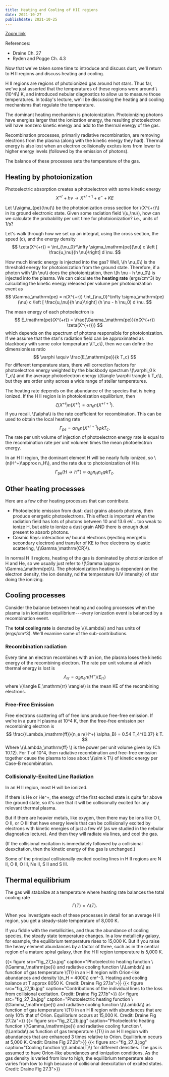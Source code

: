 ```yaml
---
title: Heating and Cooling of HII regions
date: 2021-10-27
publishdate: 2021-10-25
---
```


[Zoom link](https://psu.mediaspace.kaltura.com/media/Astro+542A+Lecture+Oct+27/1_rgnhel5n)

References:
* Draine Ch. 27
* Ryden and Pogge Ch. 4.3

Now that we've taken some time to introduce and discuss dust, we'll return to H II regions and discuss heating and cooling.

H II regions are regions of photoionized gas around hot stars. Thus far, we've just asserted that the temperatures of these regions were around \\(10^4\\) K, and introduced nebular diagnostics to allow us to measure those temperatures. In today's lecture, we'll be discussing the heating and cooling mechanisms that regulate the temperature.

The dominant heating mechanism is photoionization. Photoionizing photons have energies larger that the ionization energy, the resulting photoelectron will have nonzero kinetic energy and add to the thermal energy of the gas.

Recombination processes, primarily radiative recombination, are removing electrons from the plasma (along with the kinetic energy they had). Thermal energy is also lost when an electron collisionally excites ions from lower to higher energy levels (followed by the emission of photons). 

The balance of these processes sets the temperature of the gas.

## Heating by photoionization

Photoelectric absorption creates a photoelectron with some kinetic energy
$$
X^{+r} + h \nu \rightarrow X^{+r+1} + e^- + KE
$$

Let \\(\sigma_{pe}(\nu)\\) be the photoionization cross section for \\(X^{+r}\\) in its ground electronic state. Given some radiation field \\(u_\nu\\), how can we calculate the probability per unit time for photoionization? i.e., units of 1/s?

Let's walk through how we set up an integral, using the cross section, the speed (c), and the energy density
$$
\zeta(X^{+r}) = \int_{\nu_0}^\infty \sigma_\mathrm{pe}(\nu) c \left [ \frac{u_\nu}{h \nu}\right] d \nu.
$$

How much kinetic energy is injected into the gas? Well, \\(h \nu_0\\) is the threshold energy for photoionization from the ground state. Therefore, if a photon with \\(h \nu\\) does the photoionization, then \\(h \nu - h \nu_0\\) is injected into the plasma. We can calculate the **heating rate** (ergs/cm^3) by calculating the kinetic energy released per volume per photoionization event as 
$$
\Gamma_\mathrm{pe} = n(X^{+r}) \int_{\nu_0}^\infty \sigma_\mathrm{pe}(\nu) c  \left [ \frac{u_\nu}{h \nu}\right] (h \nu - h \nu_0) d \nu.
$$ 

The mean energy of each photoelectron is 
$$
E_\mathrm{pe}(X^{+r}) = \frac{\Gamma_\mathrm{pe}}{n(X^{+r}) \zeta(X^{+r})}
$$
which depends on the spectrum of photons responsible for photoionization. If we assume that the star's radiation field can be approximated as blackbody with some color temperature \\(T_c\\), then we can define the dimensionless ratio
$$
\varphi \equiv \frac{E_\mathrm{pe}}{k T_c}
$$
For different temperature stars, there will correction factors for photoelectron energy weighted by the blackbody spectrum \\(\varphi_0 k T_c\\) and the average photoelectron energy \\(\langle \varphi \rangle k T_c\\), but they are order unity across a wide range of stellar temperatures.

The heating rate depends on the abundance of the species that is being ionized. If the H II region is in photoionization equilibrium, then
$$
\zeta(X^{+r}) n(X^{+r}) = \alpha n_e n(X^{+r+1}).
$$
If you recall, \\(\alpha\\) is the rate coefficient for recombination. This can be used to obtain the local heating rate
$$
\Gamma_{pe} = \alpha n_e n(X^{+r + 1}) \varphi k T_c.
$$
The rate per unit volume of injection of photoelectron energy rate is equal to the recombination rate per unit volumen times the mean photoelectron energy.

In an H II region, the dominant element H will be nearly fully ionized, so \\(n(H^+)\approx n_H\\), and the rate due to photoionization of H is
$$
\Gamma_\mathrm{pe}( H \rightarrow H^+) \approx \alpha_B n_H n_e \varphi k T_c.
$$

## Other heating processes

Here are a few other heating processes that can contribute.

* Photoelectric emission from dust: dust grains absorb photons, then produce energetic photoelectrons. This effect is important when the radiation field has lots of photons between 10 and 13.6 eV... too weak to ionize H, but able to ionize a dust grain AND there is enough dust present to absorb photons.
* Cosmic Rays: interaction w/ bound electrons (ejecting energetic secondary electron) and transfer of KE to free electrons by elastic scattering, \\(\Gamma_\mathrm{CR}\\).

In normal H II regions, heating of the gas is dominated by photoionization of H and He, so we usually just refer to \\(\Gamma \approx \Gamma_\mathrm{pe}\\). The photoionization heating is dependent on the electron density, the ion density, nd the temperature (UV intensity) of star doing the ionizing.

## Cooling processes

Consider the balance between heating and cooling processes when the plasma is in ionization equilibrium---every ionization event is balanced by a recombination event.

The **total cooling rate** is denoted by \\(\Lambda\\) and has units of (ergs/cm^3). We'll examine some of the sub-contributions.

### Recombination radiation

Every time an electron recombines with an ion, the plasma loses the kinetic energy of the recombining electron. The rate per unit volume at which thermal energy is lost is
$$
\Lambda_\mathrm{rr} = \alpha_B n_e n(H^+) \langle E_\mathrm{rr} \rangle
$$
where \\(\langle E_\mathrm{rr} \rangle\\) is the mean KE of the recombining electrons.

### Free-Free Emission
Free electrons scattering off of free ions produce free-free emission. If we're in a pure H plasma at 10^4 K, then the free-free emission per recombining electron is
$$
\frac{\Lambda_\mathrm{ff}}{n_e n(H^+) \alpha_B}  = 0.54 T_4^{0.37} k T.
$$
Where \\(\Lambda_\mathrm{ff} \\) is the power per unit volume given by (Ch 10.12). For T of 10^4, then radiative recombination and free-free emission together cause the plasma to lose about \\(\sim k T\\) of kinetic energy per Case-B recombination.

### Collisionally-Excited Line Radiation

In an H II region, most H will be ionized.

If there is He or He^+, the energy of the first excited state is quite far above the ground state, so it's rare that it will be collisionally excited for any relevant thermal plasma.

But if there are heavier metals, like oxygen, then there may be ions like O I, O II, or O III that have energy levels that can be collisionally excited by electrons with kinetic energies of just a few eV (as we studied in the nebular diagnostics lecture). And then they will radiate via lines, and cool the gas.

(If the collisional excitation is immediately followed by a collisional deexcitation, then the kinetic energy of the gas is unchanged.) 

Some of the principal collisionally excited cooling lines in H II regions are N II, O II, O III, Ne II, S II and S III.


## Thermal equilibrium 

The gas will stabalize at a temperature where heating rate balances the total cooling rate
$$
\Gamma(T) = \Lambda(T).
$$

When you investigate each of these processes in detail for an average H II region, you get a steady-state temperature of 8,000 K.

If you fiddle with the metallicities, and thus the abundance of cooling species, the steady state temperature changes. In a low metallicity galaxy, for example, the equilibrium temperature rises to 15,000 K. But if you raise the heavy element abundances by a factor of three, such as in the central region of a mature spiral galaxy, then the H II region temperature is 5,000 K.


{{< figure src="fig_27_1a.jpg" caption="Photoelectric heating function \\(\Gamma_\mathrm{pe}\\) and radiative cooling function \\(\Lambda\\) as function of gas temperature \\(T\\) in an H II region with Orion-like abundances and density \\(n_H = 4000\\) cm^-3. Heating and cooling balance at T approx 8050 K. Credit: Draine Fig 27.1a">}}
{{< figure src="fig_27_1b.jpg" caption="Contributions of the individual lines to the loss from collisional excitation. Credit: Draine Fig 27.1b">}}
{{< figure src="fig_27_2a.jpg" caption="Photoelectric heating function \\(\Gamma_\mathrm{pe}\\) and radiative cooling function \\(\Lambda\\) as function of gas temperature \\(T\\) in an H II region with abundances that are only 10% that of Orion. Equilibrium occurs at 15,000 K. Credit: Draine Fig 27.2a">}}
{{< figure src="fig_27_2b.jpg" caption="Photoelectric heating function \\(\Gamma_\mathrm{pe}\\) and radiative cooling function \\(\Lambda\\) as function of gas temperature \\(T\\) in an H II region with abundances that are enhanced 3 times relative to Orion. Equilibrium occurs at 5,000 K. Credit: Draine Fig 27.2b">}}
{{< figure src="fig_27_3.jpg" caption="Cooling function \\(\Lambda(T)\\) for different densities. The gas is assumed to have Orion-like abundances and ionization conditions. As the gas density is varied from low to high, the equilibrium temperature also varies from low to high because of collisional deexcitation of excited states. Credit: Draine Fig 27.3">}}